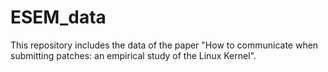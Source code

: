 # ESEM_data
This repository includes the data of the paper "How to communicate when submitting patches: an empirical study of the Linux Kernel".
